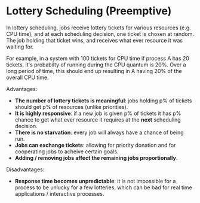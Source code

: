 # Lottery Scheduling (Preemptive)

In lottery scheduling, jobs receive lottery tickets for various resources (e.g. CPU time), and at each scheduling decision, one ticket is chosen at random. The job holding that ticket wins, and receives what ever resource it was waiting for.

For example, in a system with 100 tickets for CPU time if process A has 20 tickets, it's probabilty of running during the CPU quantum is 20%. Over a long period of time, this should end up resulting in A having 20% of the overall CPU time.

Advantages:

- **The number of lottery tickets is meaningful**: jobs holding p% of tickets should get p% of resources (unlike priorities).
- **It is highly responsive**: if a new job is given p% of tickets it has p% chance to get what ever resource it requires at the **next** scheduling decision.
- **There is no starvation**: every job will always have a chance of being run.
- **Jobs can exchange tickets**: allowing for priority donation and for cooperating jobs to acheive certain goals.
- **Adding / removing jobs affect the remaining jobs proportionally**.

Disadvantages:

- **Response time becomes unpredictable**: it is not impossible for a process to be unlucky for a few lotteries, which can be bad for real time applications / interactive processes.
